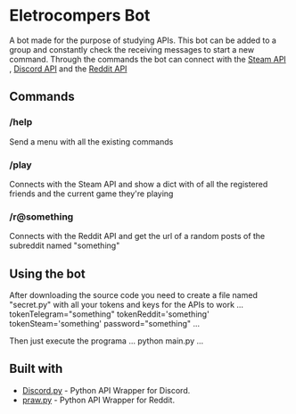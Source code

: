 # Eletrocompers Bot
A bot made for the purpose of studying APIs. This bot can be added to a group and constantly check the receiving messages to start a new command. Through the commands the bot can connect with the [Steam API ](https://developer.valvesoftware.com/wiki/Steam_Web_API#GetGlobalAchievementPercentagesForApp_.28v0001.29), [Discord API](https://github.com/discord/discord-api-docs) and the [Reddit API](https://www.reddit.com/dev/api/)

## Commands
### /help
Send a menu with all the existing commands 

### /play
Connects with the Steam API and show a dict with of all the registered friends and the current game they're playing

### /r@something
Connects with the Reddit API and get the url of a random posts of the subreddit named "something"

## Using the bot
After downloading the source code you need to create a file named "secret.py" with all your tokens and keys for the APIs to work
...
tokenTelegram="something"
tokenReddit='something'
tokenSteam='something'
password="something"
...

Then just execute the programa
...
python main.py
...

## Built with

* [Discord.py](https://discordpy.readthedocs.io/en/latest/) - Python API Wrapper for Discord.
* [praw.py](https://praw.readthedocs.io/en/latest/) - Python API Wrapper for Reddit.